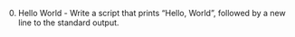 0. Hello World - Write a script that prints “Hello, World”, followed by a new line to the standard output.

